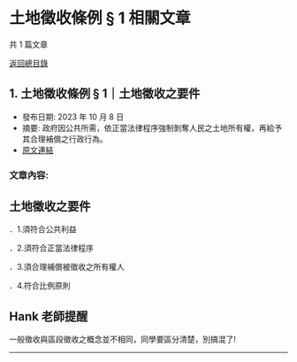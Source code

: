 # 土地徵收條例 § 1 相關文章

共 1 篇文章

[返回總目錄](00_總目錄.md)

## 1. 土地徵收條例 § 1｜土地徵收之要件

- 發布日期: 2023 年 10 月 8 日
- 摘要: 政府因公共所需，依正當法律程序強制剝奪人民之土地所有權，再給予其合理補償之行政行為。
- [原文連結](https://www.jasper-realestate.com/%e5%9c%9f%e5%9c%b0-%e5%be%b5%e6%94%b6-%e6%a2%9d%e4%be%8b-1%e5%9c%9f%e5%9c%b0%e5%be%b5%e6%94%b6%e4%b9%8b%e8%a6%81%e4%bb%b6/)

### 文章內容:

## 土地徵收之要件

．1.須符合公共利益

．2.須符合正當法律程序

．3.須合理補償被徵收之所有權人

．4.符合比例原則

## Hank 老師提醒

一般徵收與區段徵收之概念並不相同，同學要區分清楚，別搞混了!

---

